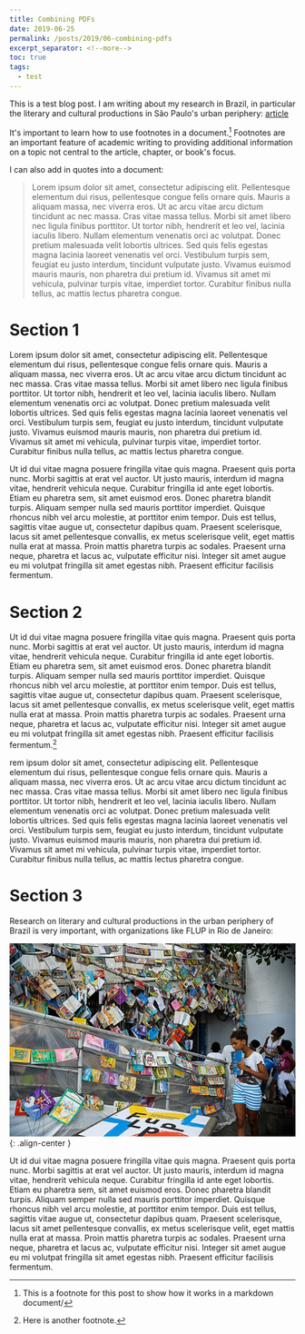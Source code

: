 ```yaml
---
title: Combining PDFs
date: 2019-06-25
permalink: /posts/2019/06-combining-pdfs
excerpt_separator: <!--more-->
toc: true
tags:
  - test
---
```


This is a test blog post.  I am writing about my research in Brazil, in particular the literary and cultural productions in São Paulo's urban periphery: [article](https://marlasjournal.com/articles/10.23870/marlas.377) 

<!--more-->

It's important to learn how to use footnotes in a document.[^footnote1] Footnotes are an important feature of academic writing to providing additional information on a topic not central to the article, chapter, or book's focus. 

[^footnote1]: This is a footnote for this post to show how it works in a markdown document/

I can also add in quotes into a document:

> Lorem ipsum dolor sit amet, consectetur adipiscing elit. Pellentesque elementum dui risus, pellentesque congue felis ornare quis. Mauris a aliquam massa, nec viverra eros. Ut ac arcu vitae arcu dictum tincidunt ac nec massa. Cras vitae massa tellus. Morbi sit amet libero nec ligula finibus porttitor. Ut tortor nibh, hendrerit et leo vel, lacinia iaculis libero. Nullam elementum venenatis orci ac volutpat. Donec pretium malesuada velit lobortis ultrices. Sed quis felis egestas magna lacinia laoreet venenatis vel orci. Vestibulum turpis sem, feugiat eu justo interdum, tincidunt vulputate justo. Vivamus euismod mauris mauris, non pharetra dui pretium id. Vivamus sit amet mi vehicula, pulvinar turpis vitae, imperdiet tortor. Curabitur finibus nulla tellus, ac mattis lectus pharetra congue.

# Section 1

Lorem ipsum dolor sit amet, consectetur adipiscing elit. Pellentesque elementum dui risus, pellentesque congue felis ornare quis. Mauris a aliquam massa, nec viverra eros. Ut ac arcu vitae arcu dictum tincidunt ac nec massa. Cras vitae massa tellus. Morbi sit amet libero nec ligula finibus porttitor. Ut tortor nibh, hendrerit et leo vel, lacinia iaculis libero. Nullam elementum venenatis orci ac volutpat. Donec pretium malesuada velit lobortis ultrices. Sed quis felis egestas magna lacinia laoreet venenatis vel orci. Vestibulum turpis sem, feugiat eu justo interdum, tincidunt vulputate justo. Vivamus euismod mauris mauris, non pharetra dui pretium id. Vivamus sit amet mi vehicula, pulvinar turpis vitae, imperdiet tortor. Curabitur finibus nulla tellus, ac mattis lectus pharetra congue.

Ut id dui vitae magna posuere fringilla vitae quis magna. Praesent quis porta nunc. Morbi sagittis at erat vel auctor. Ut justo mauris, interdum id magna vitae, hendrerit vehicula neque. Curabitur fringilla id ante eget lobortis. Etiam eu pharetra sem, sit amet euismod eros. Donec pharetra blandit turpis. Aliquam semper nulla sed mauris porttitor imperdiet. Quisque rhoncus nibh vel arcu molestie, at porttitor enim tempor. Duis est tellus, sagittis vitae augue ut, consectetur dapibus quam. Praesent scelerisque, lacus sit amet pellentesque convallis, ex metus scelerisque velit, eget mattis nulla erat at massa. Proin mattis pharetra turpis ac sodales. Praesent urna neque, pharetra et lacus ac, vulputate efficitur nisi. Integer sit amet augue eu mi volutpat fringilla sit amet egestas nibh. Praesent efficitur facilisis fermentum.

# Section 2

Ut id dui vitae magna posuere fringilla vitae quis magna. Praesent quis porta nunc. Morbi sagittis at erat vel auctor. Ut justo mauris, interdum id magna vitae, hendrerit vehicula neque. Curabitur fringilla id ante eget lobortis. Etiam eu pharetra sem, sit amet euismod eros. Donec pharetra blandit turpis. Aliquam semper nulla sed mauris porttitor imperdiet. Quisque rhoncus nibh vel arcu molestie, at porttitor enim tempor. Duis est tellus, sagittis vitae augue ut, consectetur dapibus quam. Praesent scelerisque, lacus sit amet pellentesque convallis, ex metus scelerisque velit, eget mattis nulla erat at massa. Proin mattis pharetra turpis ac sodales. Praesent urna neque, pharetra et lacus ac, vulputate efficitur nisi. Integer sit amet augue eu mi volutpat fringilla sit amet egestas nibh. Praesent efficitur facilisis fermentum.[^footnote2]

[^footnote2]: Here is another footnote.

rem ipsum dolor sit amet, consectetur adipiscing elit. Pellentesque elementum dui risus, pellentesque congue felis ornare quis. Mauris a aliquam massa, nec viverra eros. Ut ac arcu vitae arcu dictum tincidunt ac nec massa. Cras vitae massa tellus. Morbi sit amet libero nec ligula finibus porttitor. Ut tortor nibh, hendrerit et leo vel, lacinia iaculis libero. Nullam elementum venenatis orci ac volutpat. Donec pretium malesuada velit lobortis ultrices. Sed quis felis egestas magna lacinia laoreet venenatis vel orci. Vestibulum turpis sem, feugiat eu justo interdum, tincidunt vulputate justo. Vivamus euismod mauris mauris, non pharetra dui pretium id. Vivamus sit amet mi vehicula, pulvinar turpis vitae, imperdiet tortor. Curabitur finibus nulla tellus, ac mattis lectus pharetra congue.

# Section 3

Research on literary and cultural productions in the urban periphery of Brazil is very important, with organizations like FLUP in Rio de Janeiro:

![](/images/posts/Flupp2015.jpg){: .align-center }

Ut id dui vitae magna posuere fringilla vitae quis magna. Praesent quis porta nunc. Morbi sagittis at erat vel auctor. Ut justo mauris, interdum id magna vitae, hendrerit vehicula neque. Curabitur fringilla id ante eget lobortis. Etiam eu pharetra sem, sit amet euismod eros. Donec pharetra blandit turpis. Aliquam semper nulla sed mauris porttitor imperdiet. Quisque rhoncus nibh vel arcu molestie, at porttitor enim tempor. Duis est tellus, sagittis vitae augue ut, consectetur dapibus quam. Praesent scelerisque, lacus sit amet pellentesque convallis, ex metus scelerisque velit, eget mattis nulla erat at massa. Proin mattis pharetra turpis ac sodales. Praesent urna neque, pharetra et lacus ac, vulputate efficitur nisi. Integer sit amet augue eu mi volutpat fringilla sit amet egestas nibh. Praesent efficitur facilisis fermentum.

